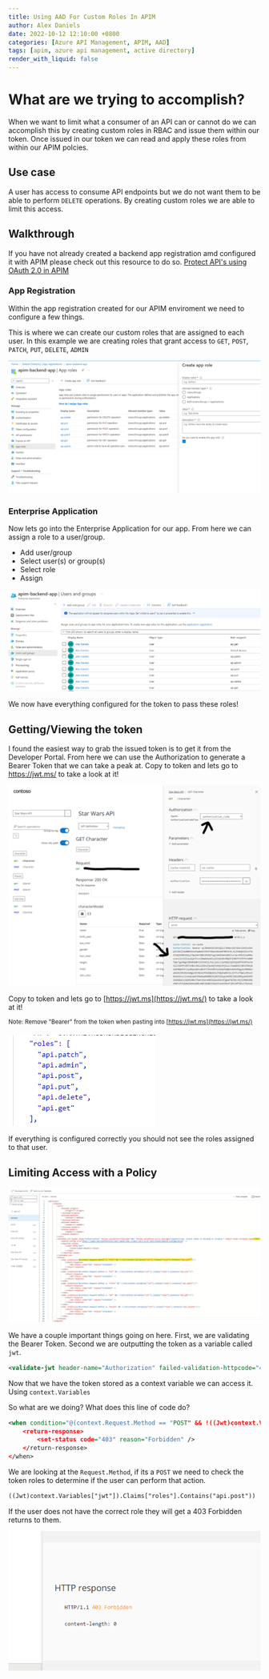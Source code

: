 ```yaml
---
title: Using AAD For Custom Roles In APIM
author: Alex Daniels
date: 2022-10-12 12:10:00 +0800
categories: [Azure API Management, APIM, AAD]
tags: [apim, azure api management, active directory]
render_with_liquid: false
---
```


# What are we trying to accomplish? 
When we want to limit what a consumer of an API can or cannot do we can accomplish this by creating custom roles in RBAC and issue them within our token. Once issued in our token we can read and apply these roles from within our APIM polcies. 

## Use case
A user has access to consume API endpoints but we do not want them to be able to perform `DELETE` operations. By creating custom roles we are able to limit this access. 

## Walkthrough
If you have not already created a backend app registration amd configured it with APIM please check out this resource to do so.
[Protect API's using OAuth 2.0 in APIM](https://techcommunity.microsoft.com/t5/azure-paas-blog/protect-api-s-using-oauth-2-0-in-apim/ba-p/2309538 )

### App Registration
Within the app registration created for our APIM enviroment we need to configure a few things. 

This is where we can create our custom roles that are assigned to each user. In this example we are creating roles that grant access to `GET`, `POST`, `PATCH`, `PUT`, `DELETE`, `ADMIN` 

![alt text](/img/AppReg1.png)

### Enterprise Application
Now lets go into the Enterprise Application for our app. From here we can assign a role to a user/group. 
- Add user/group
- Select user(s) or group(s)
- Select role
- Assign

![alt text](/img/EnterpriseAppReg1.png)

We now have everything configured for the token to pass these roles!

## Getting/Viewing the token 
I found the easiest way to grab the issued token is to get it from the Developer Portal. From here we can use the Authorization to generate a Bearer Token that we can take a peak at. Copy to token and lets go to https://jwt.ms/ to take a look at it! 

![alt text](/img/DevPortal1.png)

Copy to token and lets go to [https://jwt.ms](https://jwt.ms/) to take a look at it! 


<sup>Note: Remove "Bearer" from the token when pasting into [https://jwt.ms](https://jwt.ms/)</sup>

![alt text](/img/Jwt1.png)

If everything is configured correctly you should not see the roles assigned to that user.

## Limiting Access with a Policy

![alt text](/img/PolicyRoles.png)

We have a couple important things going on here. First, we are validating the Bearer Token. Second we are outputting the token as a variable called `jwt`.

```xml
<validate-jwt header-name="Authorization" failed-validation-httpcode="401" failed-validation-error-message="Unauthorized. Access token is missing or invalid." output-token-variable-name="jwt">
```

Now that we have the token stored as a context variable we can access it. Using `context.Variables` 


So what are we doing? What does this line of code do? 
```xml
<when condition="@(context.Request.Method == "POST" && !((Jwt)context.Variables["jwt"]).Claims["roles"].Contains("api.post"))">
    <return-response>
        <set-status code="403" reason="Forbidden" />
    </return-response>
</when>
```


We are looking at the `Request.Method`, if its a `POST` we need to check the token roles to determine if the user can perform that action. 
```xml
((Jwt)context.Variables["jwt"]).Claims["roles"].Contains("api.post"))
```

If the user does not have the correct role they will get a 403 Forbidden returns to them. 


![alt text](/img/DevPortal403.png)